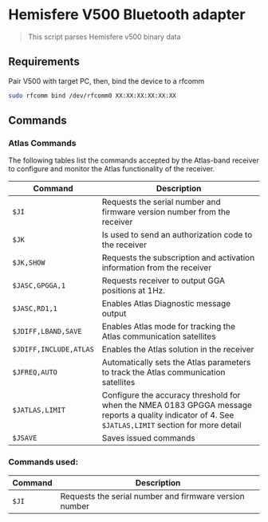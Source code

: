 # Hemisfere V500 Bluetooth adapter 

> This script parses Hemisfere v500 binary data

## Requirements
Pair V500 with target PC, then, bind the device to a rfcomm
```bash
sudo rfcomm bind /dev/rfcomm0 XX:XX:XX:XX:XX:XX
```

## Commands
### Atlas Commands

The following tables list the commands accepted by the Atlas-band receiver to configure and monitor the Atlas functionality of the receiver.

| Command               | Description                                                                                      |
|-----------------------|--------------------------------------------------------------------------------------------------|
| `$JI`                 | Requests the serial number and firmware version number from the receiver                         |
| `$JK`                 | Is used to send an authorization code to the receiver                                            |
| `$JK,SHOW`            | Requests the subscription and activation information from the receiver                           |
| `$JASC,GPGGA,1`       | Requests receiver to output GGA positions at 1Hz.                                                 |
| `$JASC,RD1,1`         | Enables Atlas Diagnostic message output                                                           |
| `$JDIFF,LBAND,SAVE`   | Enables Atlas mode for tracking the Atlas communication satellites                               |
| `$JDIFF,INCLUDE,ATLAS`| Enables the Atlas solution in the receiver                                                        |
| `$JFREQ,AUTO`         | Automatically sets the Atlas parameters to track the Atlas communication satellites               |
| `$JATLAS,LIMIT`       | Configure the accuracy threshold for when the NMEA 0183 GPGGA message reports a quality indicator of 4. See `$JATLAS,LIMIT` section for more detail |
| `$JSAVE`              | Saves issued commands                                                                             |

### Commands used:

| Command               | Description                                                                                      |
|-----------------------|--------------------------------------------------------------------------------|
| `$JI`                 | Requests the serial number and firmware version number                         |
